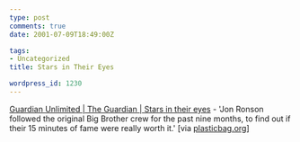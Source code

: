 ```yaml
---
type: post
comments: true
date: 2001-07-09T18:49:00Z

tags:
- Uncategorized
title: Stars in Their Eyes

wordpress_id: 1230
---
```


[Guardian Unlimited | The Guardian | Stars in their eyes](http://www.guardian.co.uk/weekend/story/0,3605,517373,00.html) - 'Jon Ronson followed the original Big Brother crew for the past nine months, to find out if their 15 minutes of fame were really worth it.' [via [plasticbag.org](http://www.plasticbag.org)]
  


